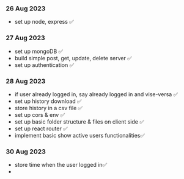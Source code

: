 ### 26 Aug 2023

- set up node, express ✅

### 27 Aug 2023

- set up mongoDB ✅
- build simple post, get, update, delete server ✅
- set up authentication ✅

### 28 Aug 2023

- if user already logged in, say already logged in and vise-versa ✅
- set up history download ✅
- store history in a csv file ✅
- set up cors & env ✅
- set up basic folder structure & files on client side ✅
- set up react router ✅
- implement basic show active users functionalities✅

### 30 Aug 2023

- store time when the user logged in✅
-
